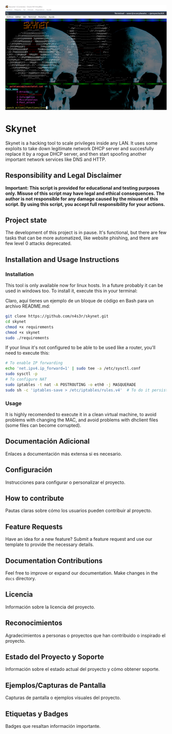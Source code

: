 ![UI](screenshots/interface.png)
# Skynet

Skynet is a hacking tool to scale privileges inside any LAN. It uses some exploits to take down legitimate network DHCP server and succesfully replace it by a rogue DHCP server, and then start spoofing another important network services like DNS and HTTP.

## Responsibility and Legal Disclaimer

**Important: This script is provided for educational and testing purposes only. Misuse of this script may have legal and ethical consequences. The author is not responsible for any damage caused by the misuse of this script. By using this script, you accept full responsibility for your actions.**

## Project state

The development of this project is in pause. It's functional, but there are few tasks that can be more automatized, like website phishing, and there are few level 0 attacks deprecated.

## Installation and Usage Instructions

### Installation

This tool is only available now for linux hosts. In a future probably it can be used in windows too.
To install it, execute this in your terminal:

Claro, aquí tienes un ejemplo de un bloque de código en Bash para un archivo README.md:

```bash
git clone https://github.com/n4s3r/skynet.git
cd skynet
chmod +x requirements
chmod +x skynet
sudo ./requirements
```
If your linux it's not configured to be able to be used like a router, you'll need to execute this:
```bash
# To enable IP forwarding
echo 'net.ipv4.ip_forward=1' | sudo tee -a /etc/sysctl.conf
sudo sysctl -p
# To configure NAT
sudo iptables -t nat -A POSTROUTING -o eth0 -j MASQUERADE
sudo sh -c 'iptables-save > /etc/iptables/rules.v4'  # To do it persistent

```

### Usage

It is highly recomended to execute it in a clean virtual machine, to avoid problems with changing the MAC, and avoid problems with dhclient files (some files can become corrupted).

## Documentación Adicional

Enlaces a documentación más extensa si es necesario.

## Configuración

Instrucciones para configurar o personalizar el proyecto.

## How to contribute

Pautas claras sobre cómo los usuarios pueden contribuir al proyecto.

## Feature Requests
Have an idea for a new feature? Submit a feature request and use our template to provide the necessary details.

## Documentation Contributions
Feel free to improve or expand our documentation. Make changes in the `docs` directory.

## Licencia

Información sobre la licencia del proyecto.

## Reconocimientos

Agradecimientos a personas o proyectos que han contribuido o inspirado el proyecto.

## Estado del Proyecto y Soporte

Información sobre el estado actual del proyecto y cómo obtener soporte.

## Ejemplos/Capturas de Pantalla

Capturas de pantalla o ejemplos visuales del proyecto.

## Etiquetas y Badges

Badges que resaltan información importante.

